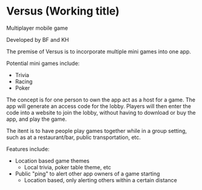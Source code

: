 # Versus (Working title)
Multiplayer mobile game

Developed by BF and KH

The premise of Versus is to incorporate multiple mini games into one app.

Potential mini games include:
- Trivia
- Racing
- Poker

The concept is for one person to own the app act as a host for a game. The app
will generate an access code for the lobby. Players will then enter the code into
a website to join the lobby, without having to download or buy the app, and play
the game.

The itent is to have people play games together while in a group setting, such as
at a restaurant/bar, public transportation, etc.

Features include:
- Location based game themes
    - Local trivia, poker table theme, etc
- Public "ping" to alert other app owners of a game starting
    - Location based, only alerting others within a certain distance